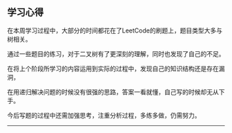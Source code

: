 ## 学习心得

在本周学习过程中，大部分的时间都花在了LeetCode的刷题上，题目类型大多与树相关。

通过一些题目的练习，对于二叉树有了更深刻的理解，同时也发现了自己的不足。

在将上个阶段所学习的内容运用到实际的过程中，发现自己的知识结构还是存在漏洞，

在用递归解决问题的时候没有很强的思路，答案一看就懂，自己写的时候却无从下手。

今后写题的过程中还需加强思考，注重分析过程，多练多做，仍需努力。

----------------
